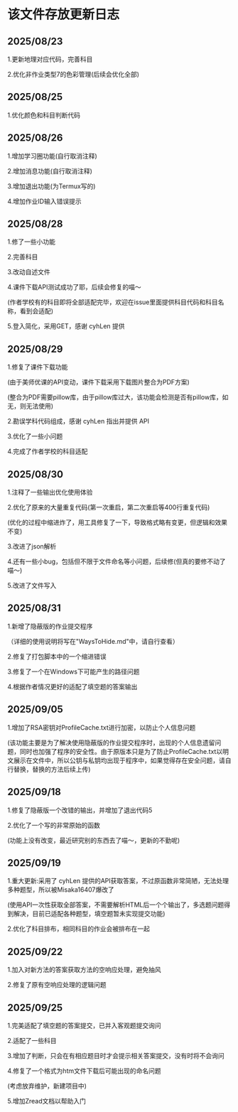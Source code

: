 # 该文件存放更新日志 #
## 2025/08/23 ##
1.更新地理对应代码，完善科目

2.优化非作业类型7的色彩管理(后续会优化全部)
## 2025/08/25 ##
1.优化颜色和科目判断代码
## 2025/08/26 ##
1.增加学习圈功能(自行取消注释)

2.增加消息功能(自行取消注释)

3.增加退出功能(为Termux写的)

4.增加作业ID输入错误提示

## 2025/08/28 ##
1.修了一些小功能

2.完善科目

3.改动自述文件

4.课件下载API测试成功了耶，后续会修复的喵～

(作者学校有的科目即将全部适配完毕，欢迎在issue里面提供科目代码和科目名称，看到会适配)

5.登入简化，采用GET，感谢 cyhLen 提供

## 2025/08/29 ##
1.修复了课件下载功能

(由于美师优课的API变动，课件下载采用下载图片整合为PDF方案)

(整合为PDF需要pillow库，由于pillow库过大，该功能会检测是否有pillow库，如无，则无法使用)

2.勘误学科代码组成，感谢 cyhLen 指出并提供 API

3.优化了一些小问题

4.完成了作者学校的科目适配

## 2025/08/30 ##
1.注释了一些输出优化使用体验

2.优化了原来的大量重复代码(第一次重启，第二次重启等400行重复代码)

(优化的过程中缩进炸了，用工具修复了一下，导致格式略有变更，但逻辑和效果不变)

3.改进了json解析

4.还有一些小bug，包括但不限于文件命名等小问题，后续修(但真的要修不动了喵～)

5.改进了文件写入

## 2025/08/31 ##
1.新增了隐蔽版的作业提交程序

（详细的使用说明将写在"WaysToHide.md"中，请自行查看）

2.修复了打包脚本中的一个缩进错误

3.修复了一个在Windows下可能产生的路径问题

4.根据作者情况更好的适配了填空题的答案输出

## 2025/09/05 ##

1.增加了RSA密钥对ProfileCache.txt进行加密，以防止个人信息问题

(该功能主要是为了解决使用隐蔽版的作业提交程序时，出现的个人信息遗留问题，同时也加强了程序的安全性。由于原版本只是为了防止ProfileCache.txt以明文展示在文件中，所以公钥与私钥均出现于程序中，如果觉得存在安全问题，请自行替换，替换的方法后续上传)

## 2025/09/18 ##
1.修复了隐蔽版一个改错的输出，并增加了退出代码5

2.优化了一个写的非常原始的函数

(功能上没有改变，最近研究别的东西去了喵～，更新的不勤呢)

## 2025/09/19 ##
1.重大更新:采用了 cyhLen 提供的API获取答案，不过原函数非常简陋，无法处理多种题型，所以被Misaka16407爆改了

(使用API一次性获取全部答案，不需要解析HTML后一个个输出了，多选题问题得到解决，目前已适配各种题型，填空题暂未实现提交功能)

2.优化了科目排布，相同科目的作业会被排布在一起

## 2025/09/22 ##
1.加入对新方法的答案获取方法的空响应处理，避免抽风

2.修复了原有空响应处理的逻辑问题

## 2025/09/25 ##
1.完美适配了填空题的答案提交，已并入客观题提交询问

2.适配了一些科目

3.增加了判断，只会在有相应题目时才会提示相关答案提交，没有时将不会询问

4.修复了一个格式为htm文件下载后可能出现的命名问题

(考虑放弃维护，新建项目中)

5.增加Zread文档以帮助入门